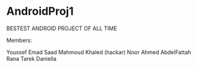 # AndroidProj1
BESTEST ANDROID PROJECT OF ALL TIME

Members:

Youssef Emad Saad
Mahmoud Khaled (hackar)
Noor
Ahmed AbdelFattah
Rana Tarek
Daniella 
